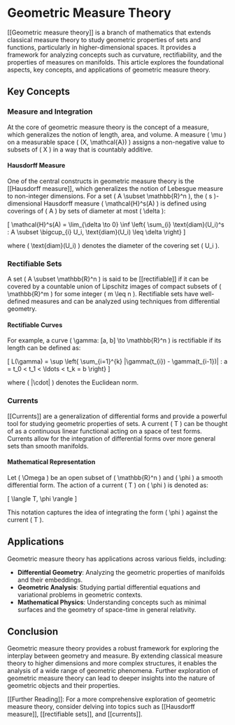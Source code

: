 
# Geometric Measure Theory

[[Geometric measure theory]] is a branch of mathematics that extends classical measure theory to study geometric properties of sets and functions, particularly in higher-dimensional spaces. It provides a framework for analyzing concepts such as curvature, rectifiability, and the properties of measures on manifolds. This article explores the foundational aspects, key concepts, and applications of geometric measure theory.

## Key Concepts

### Measure and Integration

At the core of geometric measure theory is the concept of a measure, which generalizes the notion of length, area, and volume. A measure \( \mu \) on a measurable space \( (X, \mathcal{A}) \) assigns a non-negative value to subsets of \( X \) in a way that is countably additive.

#### Hausdorff Measure

One of the central constructs in geometric measure theory is the [[Hausdorff measure]], which generalizes the notion of Lebesgue measure to non-integer dimensions. For a set \( A \subset \mathbb{R}^n \), the \( s \)-dimensional Hausdorff measure \( \mathcal{H}^s(A) \) is defined using coverings of \( A \) by sets of diameter at most \( \delta \):

\[
\mathcal{H}^s(A) = \lim_{\delta \to 0} \inf \left\{ \sum_{i} \text{diam}(U_i)^s : A \subset \bigcup_{i} U_i, \text{diam}(U_i) \leq \delta \right\}
\]

where \( \text{diam}(U_i) \) denotes the diameter of the covering set \( U_i \).

### Rectifiable Sets

A set \( A \subset \mathbb{R}^n \) is said to be [[rectifiable]] if it can be covered by a countable union of Lipschitz images of compact subsets of \( \mathbb{R}^m \) for some integer \( m \leq n \). Rectifiable sets have well-defined measures and can be analyzed using techniques from differential geometry.

#### Rectifiable Curves

For example, a curve \( \gamma: [a, b] \to \mathbb{R}^n \) is rectifiable if its length can be defined as:

\[
L(\gamma) = \sup \left\{ \sum_{i=1}^{k} \|\gamma(t_{i}) - \gamma(t_{i-1})\| : a = t_0 < t_1 < \ldots < t_k = b \right\}
\]

where \( \|\cdot\| \) denotes the Euclidean norm.

### Currents

[[Currents]] are a generalization of differential forms and provide a powerful tool for studying geometric properties of sets. A current \( T \) can be thought of as a continuous linear functional acting on a space of test forms. Currents allow for the integration of differential forms over more general sets than smooth manifolds.

#### Mathematical Representation

Let \( \Omega \) be an open subset of \( \mathbb{R}^n \) and \( \phi \) a smooth differential form. The action of a current \( T \) on \( \phi \) is denoted as:

\[
\langle T, \phi \rangle
\]

This notation captures the idea of integrating the form \( \phi \) against the current \( T \).

## Applications

Geometric measure theory has applications across various fields, including:

- **Differential Geometry**: Analyzing the geometric properties of manifolds and their embeddings.
- **Geometric Analysis**: Studying partial differential equations and variational problems in geometric contexts.
- **Mathematical Physics**: Understanding concepts such as minimal surfaces and the geometry of space-time in general relativity.

## Conclusion

Geometric measure theory provides a robust framework for exploring the interplay between geometry and measure. By extending classical measure theory to higher dimensions and more complex structures, it enables the analysis of a wide range of geometric phenomena. Further exploration of geometric measure theory can lead to deeper insights into the nature of geometric objects and their properties.

[[Further Reading]]: For a more comprehensive exploration of geometric measure theory, consider delving into topics such as [[Hausdorff measure]], [[rectifiable sets]], and [[currents]].
